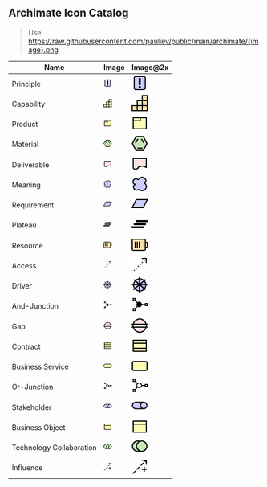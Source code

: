 ## Archimate Icon Catalog

> Use https://raw.githubusercontent.com/pauliev/public/main/archimate/{image}.png

| Name                | Image                  | Image@2x                    |
|---------------------|------------------------|----------------------------|
| Principle           | ![Principle](./principle.png) | ![Principle@2x](./principle@2x.png) |
| Capability          | ![Capability](./capability.png) | ![Capability@2x](./capability@2x.png) |
| Product             | ![Product](./product.png) | ![Product@2x](./product@2x.png) |
| Material            | ![Material](./material.png) | ![Material@2x](./material@2x.png) |
| Deliverable         | ![Deliverable](./deliverable.png) | ![Deliverable@2x](./deliverable@2x.png) |
| Meaning             | ![Meaning](./meaning.png) | ![Meaning@2x](./meaning@2x.png) |
| Requirement         | ![Requirement](./requirement.png) | ![Requirement@2x](./requirement@2x.png) |
| Plateau             | ![Plateau](./plateau.png) | ![Plateau@2x](./plateau@2x.png) |
| Resource            | ![Resource](./resource.png) | ![Resource@2x](./resource@2x.png) |
| Access              | ![Access](./access.png) | ![Access@2x](./access@2x.png) |
| Driver              | ![Driver](./driver.png) | ![Driver@2x](./driver@2x.png) |
| And-Junction        | ![And-Junction](./and-junction.png) | ![And-Junction@2x](./and-junction@2x.png) |
| Gap                 | ![Gap](./gap.png) | ![Gap@2x](./gap@2x.png) |
| Contract            | ![Contract](./contract.png) | ![Contract@2x](./contract@2x.png) |
| Business Service    | ![Business Service](./business-service.png) | ![Business Service@2x](./business-service@2x.png) |
| Or-Junction         | ![Or-Junction](./or-junction.png) | ![Or-Junction@2x](./or-junction@2x.png) |
| Stakeholder         | ![Stakeholder](./stakeholder.png) | ![Stakeholder@2x](./stakeholder@2x.png) |
| Business Object     | ![Business Object](./business-object.png) | ![Business Object@2x](./business-object@2x.png) |
| Technology Collaboration | ![Technology Collaboration](./technology-collaboration.png) | ![Technology Collaboration@2x](./technology-collaboration@2x.png) |
| Influence           | ![Influence](./influence.png) | ![Influence@2x](./influence@2x.png) |
